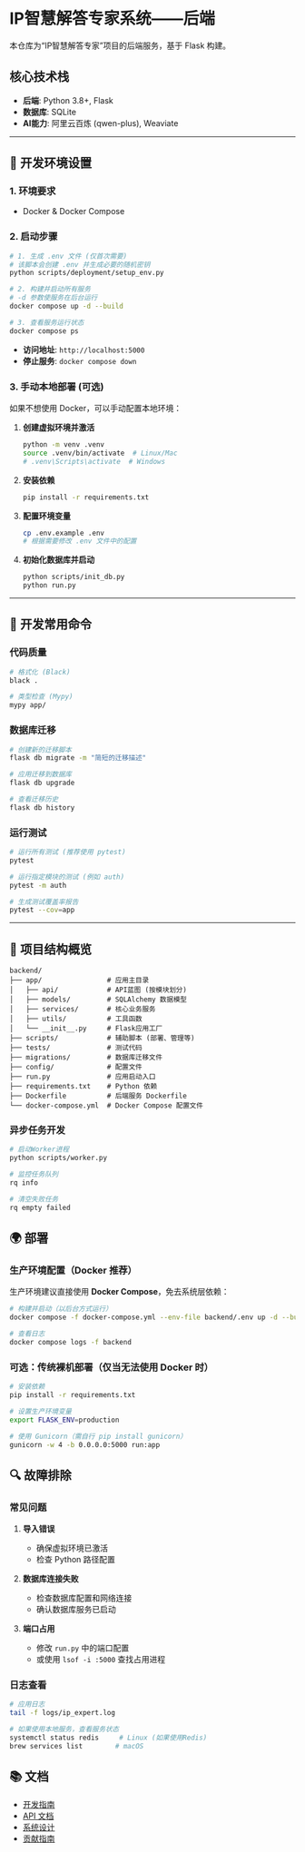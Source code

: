 # IP智慧解答专家系统——后端

本仓库为“IP智慧解答专家”项目的后端服务，基于 Flask 构建。

## 核心技术栈
- **后端**: Python 3.8+, Flask
- **数据库**: SQLite
- **AI能力**: 阿里云百炼 (qwen-plus), Weaviate

---

## 🚀 开发环境设置

### 1. 环境要求
- Docker & Docker Compose

### 2. 启动步骤

```bash
# 1. 生成 .env 文件 (仅首次需要)
# 该脚本会创建 .env 并生成必要的随机密钥
python scripts/deployment/setup_env.py

# 2. 构建并启动所有服务
# -d 参数使服务在后台运行
docker compose up -d --build

# 3. 查看服务运行状态
docker compose ps
```

- **访问地址**: `http://localhost:5000`
- **停止服务**: `docker compose down`

### 3. 手动本地部署 (可选)

如果不想使用 Docker，可以手动配置本地环境：

1.  **创建虚拟环境并激活**
    ```bash
    python -m venv .venv
    source .venv/bin/activate  # Linux/Mac
    # .venv\Scripts\activate  # Windows
    ```
2.  **安装依赖**
    ```bash
    pip install -r requirements.txt
    ```
3.  **配置环境变量**
    ```bash
    cp .env.example .env
    # 根据需要修改 .env 文件中的配置
    ```
4.  **初始化数据库并启动**
    ```bash
    python scripts/init_db.py
    python run.py
    ```

---

## 🔧 开发常用命令

### 代码质量

```bash
# 格式化 (Black)
black .

# 类型检查 (Mypy)
mypy app/
```

### 数据库迁移

```bash
# 创建新的迁移脚本
flask db migrate -m "简短的迁移描述"

# 应用迁移到数据库
flask db upgrade

# 查看迁移历史
flask db history
```

### 运行测试

```bash
# 运行所有测试 (推荐使用 pytest)
pytest

# 运行指定模块的测试 (例如 auth)
pytest -m auth

# 生成测试覆盖率报告
pytest --cov=app
```

---

## 📁 项目结构概览

```
backend/
├── app/                # 应用主目录
│   ├── api/            # API蓝图 (按模块划分)
│   ├── models/         # SQLAlchemy 数据模型
│   ├── services/       # 核心业务服务
│   ├── utils/          # 工具函数
│   └── __init__.py     # Flask应用工厂
├── scripts/            # 辅助脚本 (部署、管理等)
├── tests/              # 测试代码
├── migrations/         # 数据库迁移文件
├── config/             # 配置文件
├── run.py              # 应用启动入口
├── requirements.txt    # Python 依赖
├── Dockerfile          # 后端服务 Dockerfile
└── docker-compose.yml  # Docker Compose 配置文件
```

### 异步任务开发
```bash
# 启动Worker进程
python scripts/worker.py

# 监控任务队列
rq info

# 清空失败任务
rq empty failed
```

## 🌍 部署

### 生产环境配置（Docker 推荐）
生产环境建议直接使用 **Docker Compose**，免去系统层依赖：

```bash
# 构建并启动（以后台方式运行）
docker compose -f docker-compose.yml --env-file backend/.env up -d --build

# 查看日志
docker compose logs -f backend
```

### 可选：传统裸机部署（仅当无法使用 Docker 时）
```bash
# 安装依赖
pip install -r requirements.txt

# 设置生产环境变量
export FLASK_ENV=production

# 使用 Gunicorn（需自行 pip install gunicorn）
gunicorn -w 4 -b 0.0.0.0:5000 run:app
```

## 🔍 故障排除

### 常见问题

1. **导入错误**
   - 确保虚拟环境已激活
   - 检查 Python 路径配置

2. **数据库连接失败**
   - 检查数据库配置和网络连接
   - 确认数据库服务已启动

3. **端口占用**
   - 修改 `run.py` 中的端口配置
   - 或使用 `lsof -i :5000` 查找占用进程

### 日志查看
```bash
# 应用日志
tail -f logs/ip_expert.log

# 如果使用本地服务，查看服务状态
systemctl status redis     # Linux (如果使用Redis)
brew services list        # macOS
```

## 📚 文档

- [开发指南](docs/project_management/backend-team-guide.md)
- [API 文档](docs/system_design/api/)
- [系统设计](docs/system_design/)
- [贡献指南](docs/CONTRIBUTING.md)
